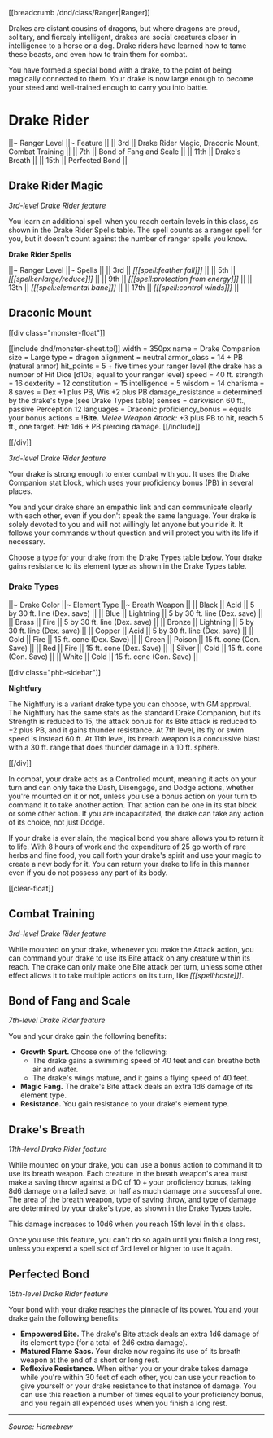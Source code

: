 [[breadcrumb /dnd/class/Ranger|Ranger]]

Drakes are distant cousins of dragons, but where dragons are proud, solitary, and fiercely intelligent, drakes are social creatures closer in intelligence to a horse or a dog. Drake riders have learned how to tame these beasts, and even how to train them for combat.

You have formed a special bond with a drake, to the point of being magically connected to them. Your drake is now large enough to become your steed and well-trained enough to carry you into battle.

# Drake Rider

||~ Ranger Level ||~ Feature ||
|| 3rd || Drake Rider Magic, Draconic Mount, Combat Training ||
|| 7th || Bond of Fang and Scale ||
|| 11th || Drake's Breath ||
|| 15th || Perfected Bond ||

## Drake Rider Magic

_3rd-level Drake Rider feature_

You learn an additional spell when you reach certain levels in this class, as shown in the Drake Rider Spells table. The spell counts as a ranger spell for you, but it doesn't count against the number of ranger spells you know.

**Drake Rider Spells**

||~ Ranger Level ||~ Spells ||
|| 3rd || *[[[spell:feather fall]]]* ||
|| 5th || *[[[spell:enlarge/reduce]]]* ||
|| 9th || *[[[spell:protection from energy]]]* ||
|| 13th || *[[[spell:elemental bane]]]* ||
|| 17th || *[[[spell:control winds]]]* ||

## Draconic Mount

[[div class="monster-float"]]

[[include dnd/monster-sheet.tpl]]
width = 350px
name = Drake Companion
size = Large
type = dragon
alignment = neutral
armor_class = 14 + PB (natural armor)
hit_points = 5 + five times your ranger level (the drake has a number of Hit Dice [d10s] equal to your ranger level)
speed = 40 ft.
strength = 16
dexterity = 12
constitution = 15
intelligence = 5
wisdom = 14
charisma = 8
saves = Dex +1 plus PB, Wis +2 plus PB
damage_resistance = determined by the drake's type (see Drake Types table)
senses = darkvision 60 ft., passive Perception 12
languages = Draconic
proficiency_bonus = equals your bonus
actions = !**Bite.** *Melee Weapon Attack:* +3 plus PB to hit, reach 5 ft., one target. *Hit:* 1d6 + PB piercing damage.
[[/include]]

[[/div]]

_3rd-level Drake Rider feature_

Your drake is strong enough to enter combat with you. It uses the Drake Companion stat block, which uses your proficiency bonus (PB) in several places.

You and your drake share an empathic link and can communicate clearly with each other, even if you don't speak the same language. Your drake is solely devoted to you and will not willingly let anyone but you ride it. It follows your commands without question and will protect you with its life if necessary.

Choose a type for your drake from the Drake Types table below. Your drake gains resistance to its element type as shown in the Drake Types table.

### Drake Types

||~ Drake Color ||~ Element Type ||~ Breath Weapon ||
|| Black || Acid || 5 by 30 ft. line (Dex. save) ||
|| Blue || Lightning || 5 by 30 ft. line (Dex. save) ||
|| Brass || Fire || 5 by 30 ft. line (Dex. save) ||
|| Bronze || Lightning || 5 by 30 ft. line (Dex. save) ||
|| Copper || Acid || 5 by 30 ft. line (Dex. save) ||
|| Gold || Fire || 15 ft. cone (Dex. Save) ||
|| Green || Poison || 15 ft. cone (Con. Save) ||
|| Red || Fire || 15 ft. cone (Dex. Save) ||
|| Silver || Cold || 15 ft. cone (Con. Save) ||
|| White || Cold || 15 ft. cone (Con. Save) ||

[[div class="phb-sidebar"]]

**Nightfury**

The Nightfury is a variant drake type you can choose, with GM approval. The Nightfury has the same stats as the standard Drake Companion, but its Strength is reduced to 15, the attack bonus for its Bite attack is reduced to +2 plus PB, and it gains thunder resistance. At 7th level, its fly or swim speed is instead 60 ft. At 11th level, its breath weapon is a concussive blast with a 30 ft. range that does thunder damage in a 10 ft. sphere.

[[/div]]

In combat, your drake acts as a Controlled mount, meaning it acts on your turn and can only take the Dash, Disengage, and Dodge actions, whether you're mounted on it or not, unless you use a bonus action on your turn to command it to take another action. That action can be one in its stat block or some other action. If you are incapacitated, the drake can take any action of its choice, not just Dodge.

If your drake is ever slain, the magical bond you share allows you to return it to life. With 8 hours of work and the expenditure of 25 gp worth of rare herbs and fine food, you call forth your drake's spirit and use your magic to create a new body for it. You can return your drake to life in this manner even if you do not possess any part of its body.

[[clear-float]]

## Combat Training

_3rd-level Drake Rider feature_

While mounted on your drake, whenever you make the Attack action, you can command your drake to use its Bite attack on any creature within its reach. The drake can only make one Bite attack per turn, unless some other effect allows it to take multiple actions on its turn, like _[[[spell:haste]]]_.

## Bond of Fang and Scale

_7th-level Drake Rider feature_

You and your drake gain the following benefits:

* **Growth Spurt.** Choose one of the following:
  * The drake gains a swimming speed of 40 feet and can breathe both air and water.
  * The drake's wings mature, and it gains a flying speed of 40 feet. 
* **Magic Fang.** The drake's Bite attack deals an extra 1d6 damage of its element type.
* **Resistance.** You gain resistance to your drake's element type.

## Drake's Breath

_11th-level Drake Rider feature_

While mounted on your drake, you can use a bonus action to command it to use its breath weapon. Each creature in the breath weapon's area must make a saving throw against a DC of 10 + your proficiency bonus, taking 8d6 damage on a failed save, or half as much damage on a successful one. The area of the breath weapon, type of saving throw, and type of damage are determined by your drake's type, as shown in the Drake Types table.

This damage increases to 10d6 when you reach 15th level in this class.

Once you use this feature, you can't do so again until you finish a long rest, unless you expend a spell slot of 3rd level or higher to use it again.

## Perfected Bond

_15th-level Drake Rider feature_

Your bond with your drake reaches the pinnacle of its power. You and your drake gain the following benefits:

* **Empowered Bite.** The drake's Bite attack deals an extra 1d6 damage of its element type (for a total of 2d6 extra damage).
* **Matured Flame Sacs.** Your drake now regains its use of its breath weapon at the end of a short or long rest.
* **Reflexive Resistance.** When either you or your drake takes damage while you're within 30 feet of each other, you can use your reaction to give yourself or your drake resistance to that instance of damage. You can use this reaction a number of times equal to your proficiency bonus, and you regain all expended uses when you finish a long rest.

----

*Source: Homebrew*
